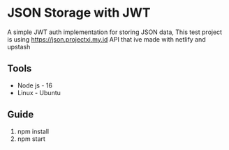 # JSON Storage with JWT
A simple JWT auth implementation for storing JSON data, 
This test project is using https://json.projectxi.my.id API that ive made with netlify and upstash

## Tools 
- Node js - 16
- Linux - Ubuntu

## Guide
1. npm install
2. npm start
